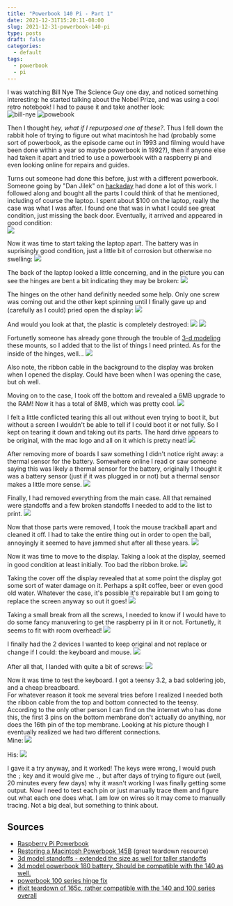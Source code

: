 ```yaml
---
title: "Powerbook 140 Pi - Part 1"
date: 2021-12-31T15:20:11-08:00
slug: 2021-12-31-powerbook-140-pi
type: posts
draft: false
categories:
  - default
tags:
  - powerbook 
  - pi
---
```


I was watching Bill Nye The Science Guy one day, and noticed something interesting: he started talking about the Nobel Prize, and was using a cool retro notebook! I had to pause it and take another look:  
![bill-nye](/bill-nye-zoomed-out.png)
![powebook](/powerbook.png)

Then I thought _hey, what if I repurposed one of these?_. Thus I fell down the rabbit hole of trying to figure out what macintosh he had (probably some sort of powerbook, as the episode came out in 1993 and filming would have been done within a year so maybe powerbook in 1992?), then if anyone else had taken it apart and tried to use a powerbook with a raspberry pi and even looking online for repairs and guides.

Turns out someone had done this before, just with a different powerbook. Someone going by "Dan Jilek" on [hackaday](https://hackaday.io/project/173252-raspberry-pi-powerbook) had done a lot of this work. I followed along and bought all the parts I could think of that he mentioned, including of course the laptop. I spent about $100 on the laptop, really the case was what I was after. I found one that was in what I could see great condition, just missing the back door. Eventually, it arrived and appeared in good condition:  
![](/powerbook-140.jpg)

Now it was time to start taking the laptop apart. The battery was in suprisingly good condition, just a little bit of corrosion but otherwise no swelling:
![](/battery.jpg)

The back of the laptop looked a little concerning, and in the picture you can see the hinges are bent a bit indicating they may be broken:
![](/rear.jpg)

The hinges on the other hand definitly needed some help. Only one screw was coming out and the other kept spinning until I finally gave up and (carefully as I could) pried open the display:
![](/hinges-external.jpg)

And would you look at that, the plastic is completely destroyed:
![](/hinge-left.jpg)
![](/hinge-right.jpg)

Fortunetly someone has already gone through the trouble of [3-d modeling](https://www.thingiverse.com/thing:4391026) these mounts, so I added that to the list of things I need printed. As for the inside of the hinges, well...
![](hinges-internal)

Also note, the ribbon cable in the background to the display was broken when I opened the display. Could have been when I was opening the case, but oh well.

Moving on to the case, I took off the bottom and revealed a 6MB upgrade to the RAM! Now it has a total of 8MB, which was pretty cool.
![](/powerbook-inside.jpg)

I felt a little conflicted tearing this all out without even trying to boot it, but without a screen I wouldn't be able to tell if I could boot it or not fully. So I kept on tearing it down and taking out its parts. The hard drive appears to be original, with the mac logo and all on it which is pretty neat!
![](/hdd.jpg)

After removing more of boards I saw something I didn't notice right away: a thermal sensor for the battery. Somewhere online I read or saw someone saying this was likely a thermal sensor for the battery, originally I thought it was a battery sensor (just if it was plugged in or not) but a thermal sensor makes a little more sense.
![](/thermal-sensor.jpg)

Finally, I had removed everything from the main case. All that remained were standoffs and a few broken standoffs I needed to add to the list to print.
![](/powerbook-stripped.jpg)

Now that those parts were removed, I took the mouse trackball apart and cleaned it off. I had to take the entire thing out in order to open the ball, annoyingly it seemed to have jammed shut after all these years.
![](/mouse.jpg)

Now it was time to move to the display. Taking a look at the display, seemed in good condition at least initially. Too bad the ribbon broke.
![](/display-ribbon.jpg)

Taking the cover off the display revealed that at some point the display got some sort of water damage on it. Perhaps a spilt coffee, beer or even good old water. Whatever the case, it's possible it's repairable but I am going to replace the screen anyway so out it goes!
![](/display-connection.jpg)

Taking a small break from all the screws, I needed to know if I would have to do some fancy manuvering to get the raspberry pi in it or not. Fortunetly, it seems to fit with room overhead!
![](/powebook-pi-room.jpg)

I finally had the 2 devices I wanted to keep original and not replace or change if I could: the keyboard and mouse.
![](/keyboard-and-mouse.jpg)

After all that, I landed with quite a bit of screws:
![](/screws.jpg)

Now it was time to test the keyboard. I got a teensy 3.2, a bad soldering job, and a cheap breadboard.  
For whatever reason it took me several tries before I realized I needed both the ribbon cable from the top and bottom connected to the teensy. According to the only other person I can find on the internet who has done this, the first 3 pins on the bottom membrane don't actually do anything, nor does the 16th pin of the top membrane. Looking at his picture though I eventually realized we had two different connections.  
Mine:
![](/kbmpinouts.jpg)

His:
![](https://cdn.hackaday.io/images/7579171594415140370.jpg)

I gave it a try anyway, and it worked! The keys were wrong, I would push the `;` key and it would give me `.`, but after days of trying to figure out (well, 20 minutes every few days) why it wasn't working I was finally getting some output. Now I need to test each pin or just manually trace them and figure out what each one does what. I am low on wires so it may come to manually tracing. Not a big deal, but something to think about.

## Sources
* [Raspberry Pi Powerbook](https://hackaday.io/project/173252-raspberry-pi-powerbook)
* [Restoring a Macintosh Powerbook 145B](https://www.youtube.com/watch?v=SRScacZP2G4) (great teardown resource)
* [3d model standoffs - extended the size as well for taller standoffs](https://www.thingiverse.com/thing:4948187)
* [3d model powerbook 180 battery. Should be compatible with the 140 as well.](https://www.thingiverse.com/thing:2634681)
* [powerbook 100 series hinge fix](https://www.thingiverse.com/thing:4391026)
* [ifixit teardown of 165c, rather compatible with the 140 and 100 series overall](https://www.ifixit.com/Device/Macintosh_PowerBook_165c)
